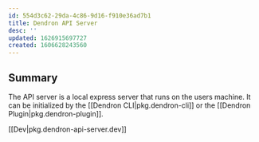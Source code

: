 ```yaml
---
id: 554d3c62-29da-4c86-9d16-f910e36ad7b1
title: Dendron API Server
desc: ''
updated: 1626915697727
created: 1606628243560
---
```


## Summary

The API server is a local express server that runs on the users machine. It can be initialized by the [[Dendron CLI|pkg.dendron-cli]] or the [[Dendron Plugin|pkg.dendron-plugin]].

[[Dev|pkg.dendron-api-server.dev]]
